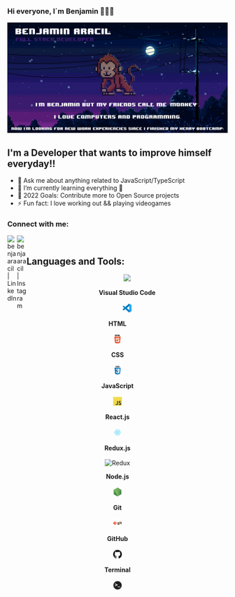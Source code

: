 ### Hi everyone, I´m Benjamin 👋👨‍💻

<img alt="Banner" src="https://raw.githubusercontent.com/benjaaracil/benjaaracil/main/img/banner.jpg" />

## I'm a Developer that wants to improve himself everyday!!

- 💬 Ask me about anything related to JavaScript/TypeScript
- 🌱 I’m currently learning everything 🤣
- 🥅 2022 Goals: Contribute more to Open Source projects
- ⚡ Fun fact: I love working out && playing videogames

### Connect with me:

[<img align="left" alt="benjaaracil | LinkedIn" width="22px" src="https://cdn.jsdelivr.net/npm/simple-icons@v3/icons/linkedin.svg" />][linkedin]
[<img align="left" alt="benjaaracil | Instagram" width="22px" src="https://cdn.jsdelivr.net/npm/simple-icons@v3/icons/instagram.svg" />][instagram]

<br>

<h2>Languages and Tools:</h2>

<p align="center"><img src="https://github-readme-stats.vercel.app/api/top-langs/?username=benjaaracil&layout=compact" /></p>

<p align="center">
    <b size="6">Visual Studio Code</b>
    <br>
    <br>
    <img alt="Visual Studio Code" width="20px" src="https://raw.githubusercontent.com/github/explore/80688e429a7d4ef2fca1e82350fe8e3517d3494d/topics/visual-studio-code/visual-studio-code.png" />
</p>

<p align="center">
    <b size="6">HTML</b>
    <br>
    <br>
    <img alt="HTML5" width="20px" src="https://raw.githubusercontent.com/github/explore/80688e429a7d4ef2fca1e82350fe8e3517d3494d/topics/html/html.png" />
</p>

<p align="center">
    <b size="6">CSS</b>
    <br>
    <br>
    <img alt="CSS3" width="20px" src="https://raw.githubusercontent.com/github/explore/80688e429a7d4ef2fca1e82350fe8e3517d3494d/topics/css/css.png" />
</p>

<p align="center">
    <b size="6">JavaScript</b>
    <br>
    <br>
    <img alt="JavaScript" width="20px" src="https://raw.githubusercontent.com/github/explore/80688e429a7d4ef2fca1e82350fe8e3517d3494d/topics/javascript/javascript.png" />
</p>

<p align="center">
    <b size="6">React.js</b>
    <br>
    <br>
    <img alt="React" width="20px" src="https://raw.githubusercontent.com/github/explore/80688e429a7d4ef2fca1e82350fe8e3517d3494d/topics/react/react.png" />
</p>

<p align="center">
    <b size="6">Redux.js</b>
    <br>
    <br>
    <img alt="Redux" width="20px" src="https://pics.freeicons.io/uploads/icons/png/9818154791551942292-512.png" />
</p>

<p align="center">
    <b size="6">Node.js</b>
    <br>
    <br>
    <img alt="Node.js" width="20px" src="https://raw.githubusercontent.com/github/explore/80688e429a7d4ef2fca1e82350fe8e3517d3494d/topics/nodejs/nodejs.png" />
</p>

<p align="center">
    <b size="6">Git</b>
    <br>
    <br>
    <img alt="Git" width="20px" src="https://raw.githubusercontent.com/github/explore/80688e429a7d4ef2fca1e82350fe8e3517d3494d/topics/git/git.png" />
</p>

<p align="center">
    <b size="6">GitHub</b>
    <br>
    <br>
    <img alt="GitHub" width="20px" src="https://raw.githubusercontent.com/github/explore/78df643247d429f6cc873026c0622819ad797942/topics/github/github.png" />
</p>

<p align="center">
    <b size="6">Terminal</b>
    <br>
    <br>
    <img alt="Terminal" width="20px" src="https://raw.githubusercontent.com/github/explore/80688e429a7d4ef2fca1e82350fe8e3517d3494d/topics/terminal/terminal.png" />
</p>

<br>




[instagram]: https://instagram.com/benjaaracil
[linkedin]: https://linkedin.com/in/benjaminaracil